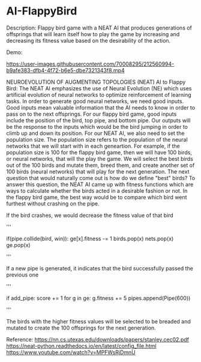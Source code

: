# AI-FlappyBird

Description:
Flappy bird game with a NEAT AI that produces generations of offsprings that will learn itself how to play the game by increasing and decreasing its fitness value based on the desirability of the action.


Demo:


https://user-images.githubusercontent.com/70008295/212560994-b9afe383-dfb4-4f72-b6e5-dbe7321343f8.mp4


NEUROEVOLUTION OF AUGMENTING TOPOLOGIES (NEAT) AI to Flappy Bird:
The NEAT AI emphasizes the use of Neural Evolution (NE) which uses artificial evolution of neural networks to optimize reinforcement of learning tasks. In order to generate good neural networks, we need good inputs. Good inputs mean valuable information that the AI needs to know in order to pass on to the next offsprings. For our flappy bird game, good inputs include the position of the bird, top pipe, and bottom pipe. Our outputs will be the response to the inputs which would be the bird jumping in order to climb up and down its position.
For our NEAT AI, we also need to set the population size. The population size refers to the population of the neural networks that we will start with in each geneartion. For example, if the population size is 100 for the flappy bird game, then we will have 100 birds, or neural networks, that will the play the game. We will select the best birds out of the 100 birds and mutate them, breed them, and create another set of 100 birds (neural networks) that will play for the next generation.
The next question that would naturally come out is how do we define "best" birds? To answer this question, the NEAT AI came up with fitness functions which are ways to calculate whether the birds acted in a desirable fashion or not. In the flappy bird game, the best way would be to compare which  bird went furthest without crashing on the pipe. 

If the bird crashes, we would decrease the fitness value of that bird

'''

if(pipe.collide(bird, win)):
                    ge[x].fitness -= 1
                    birds.pop(x)
                    nets.pop(x)
                    ge.pop(x)
                    
'''

If a new pipe is generated, it indicates that the bird successfully passed the previous one

'''

if add_pipe:
            score += 1
            for g in ge:
                g.fitness += 5
            pipes.append(Pipe(600))
            
'''

The birds with the higher fitness values will be selected to be breaded and mutated to create the 100 offsprings for the next generation.



Reference:
https://nn.cs.utexas.edu/downloads/papers/stanley.cec02.pdf
https://neat-python.readthedocs.io/en/latest/config_file.html
https://www.youtube.com/watch?v=MPFWsRjDmnU

